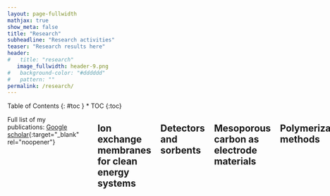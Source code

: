 ```yaml
---
layout: page-fullwidth
mathjax: true
show_meta: false
title: "Research"
subheadline: "Research activities"
teaser: "Research results here"
header:
#   title: "research"
   image_fullwidth: header-9.png
#   background-color: "#dddddd"
#   pattern: ""
permalink: /research/
---
```


<div class="row">
<div class="medium-4 medium-push-8 columns" markdown="1">
<div class="panel radius" markdown="1">
Table of Contents
{: #toc }
*  TOC
{:toc}
</div>
</div><!-- /.medium-4.columns -->

<div class="medium-8 medium-pull-4 columns" markdown="1">

Full list of my publications: [Google scholar](https://scholar.google.com/citations?hl=en&user=nmVsjxkAAAAJ&view_op=list_works&sortby=pubdate){:target="_blank" rel="noopener"}

-------------

## Ion exchange membranes for clean energy systems


## Detectors and sorbents

## Mesoporous carbon as electrode materials

## Polymerization methods

</div><!-- /.medium-8.columns -->
</div><!-- /.row -->

